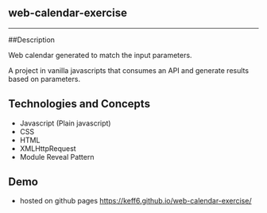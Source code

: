 ## web-calendar-exercise
_______________________________________________________

##Description

Web calendar generated to match the input parameters.

A project in vanilla javascripts that consumes an API and generate results based on parameters.

## Technologies and Concepts

* Javascript (Plain javascript)
* CSS
* HTML
* XMLHttpRequest
* Module Reveal Pattern

## Demo

* hosted on github pages
https://keff6.github.io/web-calendar-exercise/
